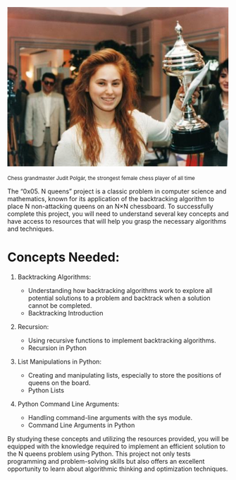 ![alt text](Judit-photo1_602x433.jpg)

<small>Chess grandmaster Judit Polgár, the strongest female chess player of all time</small>


The “0x05. N queens” project is a classic problem in computer science and mathematics, known for its application of the backtracking algorithm to place N non-attacking queens on an N×N chessboard. To successfully complete this project, you will need to understand several key concepts and have access to resources that will help you grasp the necessary algorithms and techniques.

<h1>Concepts Needed:</h1>

1. Backtracking Algorithms:

    - Understanding how backtracking algorithms work to explore all potential solutions to a problem and backtrack when a solution cannot be completed.
    - Backtracking Introduction

2. Recursion:

    - Using recursive functions to implement backtracking algorithms.
    - Recursion in Python

3. List Manipulations in Python:

    - Creating and manipulating lists, especially to store the positions of queens on the board.
    - Python Lists

4. Python Command Line Arguments:

    - Handling command-line arguments with the sys module.
    - Command Line Arguments in Python


By studying these concepts and utilizing the resources provided, you will be equipped with the knowledge required to implement an efficient solution to the N queens problem using Python. This project not only tests programming and problem-solving skills but also offers an excellent opportunity to learn about algorithmic thinking and optimization techniques.